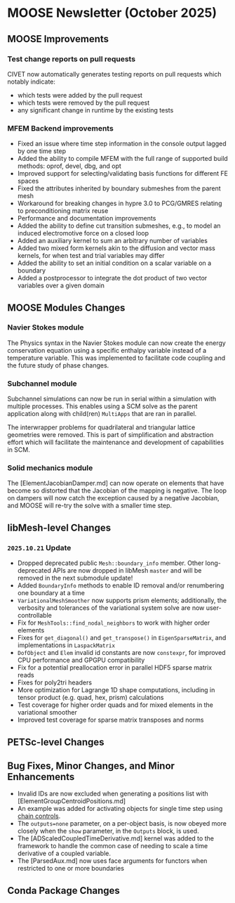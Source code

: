 # MOOSE Newsletter (October 2025)

## MOOSE Improvements

### Test change reports on pull requests

CIVET now automatically generates testing reports on pull requests which notably indicate:

- which tests were added by the pull request
- which tests were removed by the pull request
- any significant change in runtime by the existing tests

### MFEM Backend improvements

- Fixed an issue where time step information in the console output lagged by one time step
- Added the ability to compile MFEM with the full range of supported build methods: oprof, devel, dbg, and opt
- Improved support for selecting/validating basis functions for different FE spaces
- Fixed the attributes inherited by boundary submeshes from the parent mesh
- Workaround for breaking changes in hypre 3.0 to PCG/GMRES relating to preconditioning matrix reuse
- Performance and documentation improvements
- Added the ability to define cut transition submeshes, e.g., to model an induced electromotive force on a closed loop
- Added an auxiliary kernel to sum an arbitrary number of variables
- Added two mixed form kernels akin to the diffusion and vector mass kernels, for when test and trial variables may differ
- Added the ability to set an initial condition on a scalar variable on a boundary
- Added a postprocessor to integrate the dot product of two vector variables over a given domain

## MOOSE Modules Changes

### Navier Stokes module

The Physics syntax in the Navier Stokes module can now create the energy conservation equation using a specific enthalpy variable instead
of a temperature variable. This was implemented to facilitate code coupling and the future study of phase changes.

### Subchannel module

Subchannel simulations can now be run in serial within a simulation with multiple processes. This enables using a SCM solve as the parent
application along with child(ren) `MultiApps` that are ran in parallel.

The interwrapper problems for quadrilateral and triangular lattice geometries were removed. This is part of simplification and abstraction effort
which will facilitate the maintenance and development of capabilities in SCM.

### Solid mechanics module

The [ElementJacobianDamper.md] can now operate on elements that have become so distorted that the Jacobian of the mapping is negative.
The loop on dampers will now catch the exception caused by a negative Jacobian, and MOOSE will re-try the solve with a smaller time step.

## libMesh-level Changes

### `2025.10.21` Update

- Dropped deprecated public `Mesh::boundary_info` member.  Other
  long-deprecated APIs are now dropped in libMesh `master` and will be
  removed in the next submodule update!
- Added `BoundaryInfo` methods to enable ID removal and/or renumbering one boundary at a time
- `VariationalMeshSmoother` now supports prism elements; additionally, the verbosity and tolerances of the variational system solve are now user-controllable
- Fix for `MeshTools::find_nodal_neighbors` to work with higher order elements
- Fixes for `get_diagonal()` and `get_transpose()` in `EigenSparseMatrix`, and implementations in `LaspackMatrix`
- `DofObject` and `Elem` invalid id constants are now `constexpr`, for improved CPU performance and GPGPU compatibility
- Fix for a potential preallocation error in parallel HDF5 sparse matrix reads
- Fixes for poly2tri headers
- More optimization for Lagrange 1D shape computations, including in
  tensor product (e.g. quad, hex, prism) calculations
- Test coverage for higher order quads and for mixed elements in the variational smoother
- Improved test coverage for sparse matrix transposes and norms

## PETSc-level Changes

## Bug Fixes, Minor Changes, and Minor Enhancements

- Invalid IDs are now excluded when generating a positions list with [ElementGroupCentroidPositions.md]
- An example was added for activating objects for single time step using [chain controls](syntax/ChainControls/index.md).
- The `outputs=none` parameter, on a per-object basis, is now obeyed more closely when the `show` parameter, in the `Outputs` block, is used.
- The [ADScaledCoupledTimeDerivative.md] kernel was added to the framework to handle the common case of needing to scale a time derivative of a coupled variable.
- The [ParsedAux.md] now uses face arguments for functors when restricted to one or more boundaries

## Conda Package Changes
